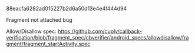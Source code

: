 88eacfa6282ad015227b2d6a50d13e4e4f444d94

Fragment not attached bug

Allow/Disallow spec: https://github.com/cuplv/callback-verification/blob/fragment_spec/cbverifier/android_specs/allowdisallow/fragment/fragment_startActivity.spec
